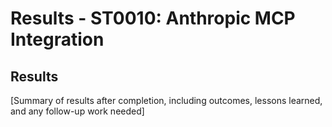 # Results - ST0010: Anthropic MCP Integration

## Results

[Summary of results after completion, including outcomes, lessons learned, and any follow-up work needed]

